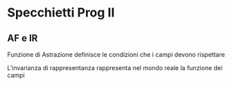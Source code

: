 # Specchietti  Prog II

## AF e IR

Funzione di Astrazione definisce le condizioni che i campi devono rispettare

L'invarianza di rappresentanza rappresenta nel mondo  reale la funzione dei campi 
